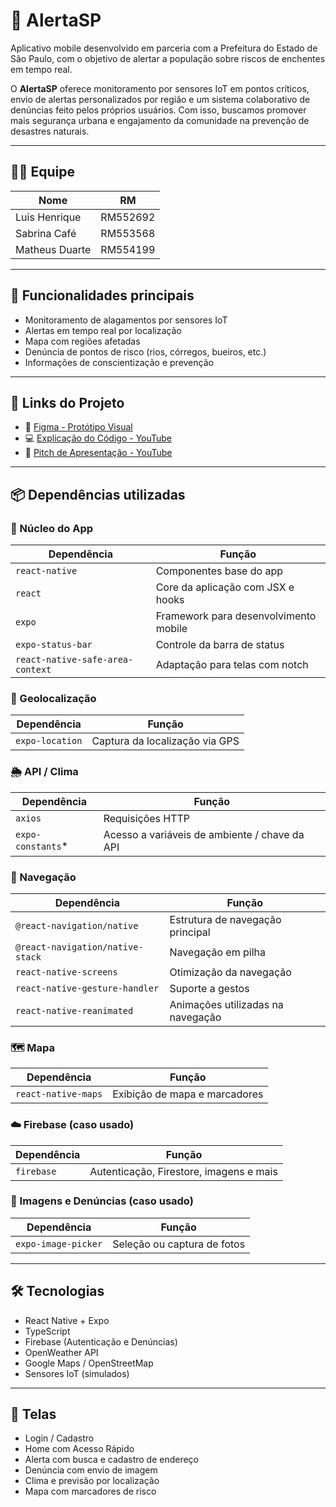 # 📱 AlertaSP

Aplicativo mobile desenvolvido em parceria com a Prefeitura do Estado de São Paulo, com o objetivo de alertar a população sobre riscos de enchentes em tempo real. 

O **AlertaSP** oferece monitoramento por sensores IoT em pontos críticos, envio de alertas personalizados por região e um sistema colaborativo de denúncias feito pelos próprios usuários. Com isso, buscamos promover mais segurança urbana e engajamento da comunidade na prevenção de desastres naturais.

---

## 👨‍💻 Equipe

| Nome            | RM       |
|-----------------|----------|
| Luis Henrique   | RM552692 |
| Sabrina Café    | RM553568 |
| Matheus Duarte  | RM554199 |

---

## 🚀 Funcionalidades principais

- Monitoramento de alagamentos por sensores IoT  
- Alertas em tempo real por localização  
- Mapa com regiões afetadas  
- Denúncia de pontos de risco (rios, córregos, bueiros, etc.)  
- Informações de conscientização e prevenção  

---

## 🔗 Links do Projeto

- 🎨 [Figma - Protótipo Visual](https://www.figma.com/design/9x5SwVV0Iuh3D7tsVMljnS/Global-Solution---AlertaSp?node-id=0-1&t=m62s0rVQt0qHPth3-1)
- 💻 [Explicação do Código - YouTube](https://youtu.be/woLzPQ6y7Pg)
- 🎤 [Pitch de Apresentação - YouTube](https://www.youtube.com/watch?v=x8Oygxk1--8)

---

## 📦 Dependências utilizadas

### 🔧 Núcleo do App
| Dependência                      | Função                                                  |
|----------------------------------|----------------------------------------------------------|
| `react-native`                   | Componentes base do app                                 |
| `react`                          | Core da aplicação com JSX e hooks                       |
| `expo`                           | Framework para desenvolvimento mobile                   |
| `expo-status-bar`               | Controle da barra de status                             |
| `react-native-safe-area-context`| Adaptação para telas com notch                          |

### 📍 Geolocalização
| Dependência        | Função                                  |
|--------------------|------------------------------------------|
| `expo-location`    | Captura da localização via GPS           |

### 🌦️ API / Clima
| Dependência         | Função                                       |
|---------------------|-----------------------------------------------|
| `axios`             | Requisições HTTP                             |
| `expo-constants`*   | Acesso a variáveis de ambiente / chave da API |

### 🧭 Navegação
| Dependência                     | Função                                       |
|----------------------------------|-----------------------------------------------|
| `@react-navigation/native`       | Estrutura de navegação principal             |
| `@react-navigation/native-stack`| Navegação em pilha                          |
| `react-native-screens`          | Otimização da navegação                     |
| `react-native-gesture-handler`  | Suporte a gestos                            |
| `react-native-reanimated`       | Animações utilizadas na navegação           |

### 🗺️ Mapa
| Dependência         | Função                        |
|---------------------|-------------------------------|
| `react-native-maps` | Exibição de mapa e marcadores |

### ☁️ Firebase (caso usado)
| Dependência | Função                                      |
|-------------|----------------------------------------------|
| `firebase`  | Autenticação, Firestore, imagens e mais      |

### 📸 Imagens e Denúncias (caso usado)
| Dependência         | Função                                 |
|---------------------|------------------------------------------|
| `expo-image-picker` | Seleção ou captura de fotos              |

---

## 🛠️ Tecnologias

- React Native + Expo  
- TypeScript  
- Firebase (Autenticação e Denúncias)  
- OpenWeather API  
- Google Maps / OpenStreetMap  
- Sensores IoT (simulados)

---

## 📍 Telas

- Login / Cadastro  
- Home com Acesso Rápido  
- Alerta com busca e cadastro de endereço  
- Denúncia com envio de imagem  
- Clima e previsão por localização  
- Mapa com marcadores de risco  
